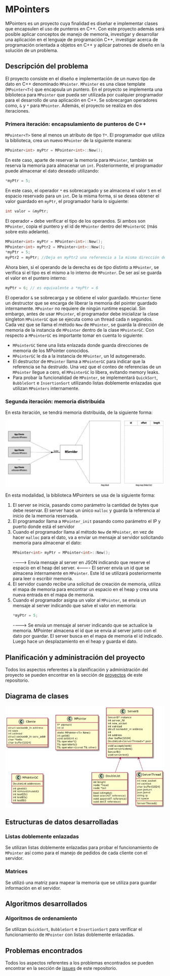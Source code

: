 # MPointers
MPointers es un proyecto cuya finalidad es diseñar e implementar clases que encapsulen el uso de punteros en C++. Con este proyecto además será posible aplicar conceptos de manejo de memoria, investigar y desarrollar una aplicación en el lenguaje de programación C++, investigar acerca de programación orientada a objetos en C++ y aplicar patrones de diseño en la solución de un problema.

## Descripción del problema
El proyecto consiste en el diseño e implementación de un nuevo tipo de dato en C++ denominado `MPointer`. `MPointer` es una clase template (`MPointer<T>`) que encapsula un puntero. En el proyecto se implementa una biblioteca para `MPointer` que pueda ser utilizada por cualquier programador para el desarrollo de una aplicación en C++. Se sobrecargan operadores como, `&` y `*` para `MPointer`. Además, el proyecto se realiza en dos iteraciones.

### Primera iteración:  encapsulamiento de punteros de C++
`MPointer<T>` tiene al menos un atributo de tipo `T*`. El programador que utiliza la biblioteca, crea un nuevo `MPointer` de la siguiente manera:

```c++
MPointer<int> myPtr = MPointer<int>::New();
```

En este caso, aparte de reservar la memoria para `MPointer`, también se reserva la memoria para almacenar un `int`. Posteriormente, el programador puede almacenar el dato deseado utilizando:

```c++
*myPtr = 5;
```

En este caso, el operador `*` es sobrecargado y se almacena el valor `5` en el espacio reservado para un `int`. De la misma forma, si se desea obtener el valor guardado en `myPtr`, el programador haría lo siguiente:

```c++
int valor = &myPtr;
```

El operador `=` debe verificar el tipo de los operandos. Si ambos son `MPointer`, copia el puntero y el id de `MPointer` dentro del `MPointerGC` (más sobre esto adelante).

```c++
MPointer<int> myPtr = MPointer<int>::New();
MPointer<int> myPtr2 = MPointer<int>::New();
*myPtr = 5;
myPtr2 = myPtr; //Deja en myPtr2 una referencia a la misma dirección de memoria donde está 5 y copia el id
```

Ahora bien, si el operando de la derecha es de tipo distinto a `MPointer`, se verifica si el tipo es el mismo a lo interno de `MPointer`. De ser así se guarda el valor en el puntero interno:

```c++
myPtr = 6; // es equivalente a *myPtr = 6
```

El operador `&` se sobrecarga y se obtiene el valor guardado. `MPointer` tiene un destructor que se encarga de liberar la memoria del pointer guardado internamente. `MPointer` no requiere de ningún runtime especial. Sin embargo, antes de usar `MPointer`, el programador debe inicializar la clase singleton `MPointerGC` que se ejecuta como un thread cada n segundos. Cada vez que se llama el método `New` de `MPointer`, se guarda la dirección de memoria de la instancia de `MPointer` dentro de la clase `MPointerGC`. Con respecto a `MPointerGC` es importante tomar en cuenta lo siguiente:

* `MPointerGC` tiene una lista enlazada donde guarda direcciones de memoria de los MPointer conocidos.
* `MPointerGC` le da a la instancia de `MPointer`, un Id autogenerado.
* El destructor de `MPointer` llama a `MPointerGC` para indicar que la referencia se ha destruido. Una vez que el conteo de referencias de un `MPointer` llegue a cero, el `MPointerGC` lo libera, evitando memory leaks.
* Para probar la funcionalidad de `MPointer`, se implementará `QuickSort`, `BubbleSort` e `InsertionSort` utilizando listas doblemente enlazadas que utilizan `MPointers` internamente.

### Segunda iteración: memoria distribuida
En esta iteración, se tendrá memoria distribuida, de la siguiente forma:

![Server](/Enunciado/server.png)

En esta modalidad, la biblioteca MPointers se usa de la siguiente forma:
1. El server se inicia, pasando como parámetro la cantidad de bytes que debe reservar. El server hace un único `malloc` y guarda la referencia al inicio de la memoria reservada.
2. El programador llama a `MPointer_init` pasando como parámetro el IP y puerto donde está el servidor
3. Cuando el programador llama al método `New` de `MPointer`, en vez de hacer `malloc` para el dato, va a enviar un mensaje al servidor solicitando memoria para almacenar el dato: 
    ```c++
    MPointer<int> myPtr = MPointer<int>::New();
    ```
    ----> Envía mensaje al server en JSON indicando que reserve el espacio en el heap del server.
    <---- El server envía un id que se almacena internamente en `MPointer`. Este Id se utilizará posteriormente para leer o escribir memoria.
4. El servidor cuando recibe una solicitud de creación de memoria, utiliza el mapa de memoria para encontrar un espacio en el heap y crea una nueva entrada en el mapa de memoria.
5. Cuando el programador asigna un valor al `MPointer`, se envia un mensaje al server indicando que salve el valor en memoria:
    ```c++
    *myPtr = 5;
    ```
    ----> Se envía un mensaje al server indicando que se actualice la memoria. MPointer almacena el id que se envia al server junto con el dato por guardar.
    El server busca en el mapa de memoria el id indicado. Luego hace un desplazamiento en el heap y guarda el dato.

## Planificación y administración del proyecto
Todos los aspectos referentes a la planificación y administración del proyecto se pueden encontrar en la sección de [proyectos](https://github.com/edmobe/MPointers/projects) de este repositorio.

## Diagrama de clases
![Diagrama](/Enunciado/diagrama.jpeg)

## Estructuras de datos desarrolladas
### Listas doblemente enlazadas
Se utilizan listas doblemente enlazadas para probar el funcionamiento de `MPointer` así como para el manejo de pedidos de cada cliente con el servidor.

### Matrices
Se utilizó una matriz para mapear la memoria que se utiliza para guardar información en el servidor.

## Algoritmos desarrollados
### Algoritmos de ordenamiento
Se utilizan  `QuickSort`, `BubbleSort` e `InsertionSort` para verificar el funcionamiento de `MPointer` con listas doblemente enlazadas.

## Problemas encontrados
Todos los aspectos referentes a los problemas encontrados se pueden encontrar en la sección de [issues](https://github.com/edmobe/MPointers/issues) de este repositorio.